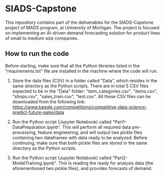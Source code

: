 # SIADS-Capstone
This repository contains part of the deliverables for the SIADS-Capstone project of MADS program, at University of Michigan. The project is focused on implementing an AI-driven demand forecasting solution for product lines of small to medium size companies.

## How to run the code
Before starting, make sure that all the Python libraries listed in the "requirements.txt" file are installed in the machine where the code will run.
1. Store the data files (CSV) in a folder called "Data", which resides in the same directory as the Python scripts.
There are in total 5 CSV files expected to be in the "Data" folder: "item_categories.csv", "items.csv", "shops.csv", "sales_train.csv", "test.csv".
All these CSV files can be downloaded from the following link: https://www.kaggle.com/competitions/competitive-data-science-predict-future-sales/data

2. Run the Python script (Jupyter Notebook) called "Part1-DataPreparation.ipynb". This will perform all required data pre-processing, feature engineering, and will output two pickle files containing two dataframes with data ready to be analyzed. Before continuing, make sure that both pickle files are stored in the same directory as the Python scripts. 

3. Run the Python script (Jupyter Notebook) called "Part2-ModelTraining.ipynb". This is reading the ready for analysis data (the aforementioned two pickle files), and provides forecasts of demand. 
